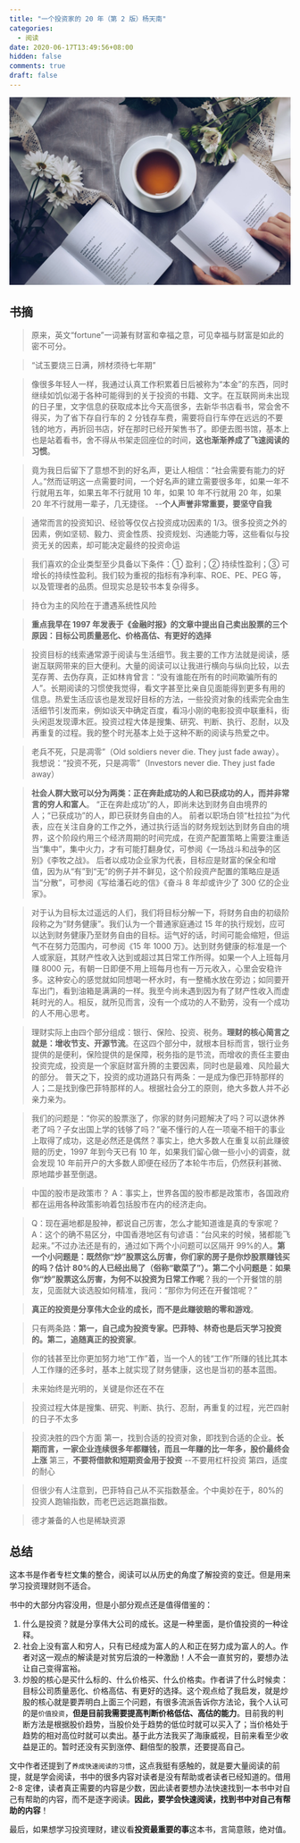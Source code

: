 ```yaml
---
title: "一个投资家的 20 年（第 2 版）杨天南"
categories:
  - 阅读
date: 2020-06-17T13:49:56+08:00
hidden: false
comments: true
draft: false
---
```


![](https://raw.githubusercontent.com/alwqx/picx-images-hosting/master/common/banner/reading-01.jpg)

## 书摘

> 原来，英文“fortune”一词兼有财富和幸福之意，可见幸福与财富是如此的密不可分。

<!--more-->

> “试玉要烧三日满，辨材须待七年期”

> 像很多年轻人一样，我通过认真工作积累着日后被称为“本金”的东西，同时继续如饥似渴于各种可能得到的关于投资的书籍、文字。在互联网尚未出现的日子里，文字信息的获取成本比今天高很多，去新华书店看书，常会舍不得买，为了省下存自行车的 2 分钱存车费，需要将自行车停在远远的不要钱的地方，再折回书店，好在那时已经开架售书了。即便去图书馆，基本上也是站着看书，舍不得从书架走回座位的时间，**这也渐渐养成了飞速阅读的习惯**。

> 竟为我日后留下了意想不到的好名声，更让人相信：“社会需要有能力的好人。”然而证明这一点需要时间，一个好名声的建立需要很多年，如果一年不行就用五年，如果五年不行就用 10 年，如果 10 年不行就用 20 年，如果 20 年不行就用一辈子，几无捷径。 --**个人声誉非常重要，要坚守自我**

> 通常而言的投资知识、经验等仅仅占投资成功因素的 1/3。很多投资之外的因素，例如坚韧、毅力、资金性质、投资规划、沟通能力等，这些看似与投资无关的因素，却可能决定最终的投资命运

> 我们喜欢的企业类型至少具备以下条件：① 盈利；② 持续性盈利；③ 可增长的持续性盈利。我们较为重视的指标有净利率、ROE、PE、PEG 等，以及管理者的品质。但现实总是较书本复杂得多。

> 持仓为主的风险在于遭遇系统性风险

> **重点我早在 1997 年发表于《金融时报》的文章中提出自己卖出股票的三个原因：目标公司质量恶化、价格高估、有更好的选择**

> 投资目标的线索通常源于阅读与生活细节。我主要的工作方法就是阅读，感谢互联网带来的巨大便利。大量的阅读可以让我进行横向与纵向比较，以去芜存菁、去伪存真，正如林肯曾言：“没有谁能在所有的时间欺骗所有的人”。长期阅读的习惯使我觉得，看文字甚至比亲自见面能得到更多有用的信息。热爱生活应该也是发现好目标的方法，一些投资对象的线索完全由生活细节引发而来，例如谈天中确定百度，看冯小刚的电影投资中联重科，街头闲逛发现谭木匠。投资过程大体是搜集、研究、判断、执行、忍耐，以及再重复的过程。我的整个时光基本上处于这种不断的阅读与热爱之中。

> 老兵不死，只是凋零”（Old soldiers never die. They just fade away）。我想说：“投资不死，只是凋零”（Investors never die. They just fade away）

> **社会人群大致可以分为两类：正在奔赴成功的人和已获成功的人，而并非常言的穷人和富人**。
> “正在奔赴成功”的人，即尚未达到财务自由境界的人；“已获成功”的人，即已获财务自由的人。
> 前者以职场白领“杜拉拉”为代表，应在关注自身的工作之外，通过执行适当的财务规划达到财务自由的境界，这个阶段约用三个经济周期的时间完成，在资产配置策略上需要注重适当“集中”，集中火力，才有可能打翻身仗，可参阅《一场战斗和战争的区别》《李牧之战》。
> 后者以成功企业家为代表，目标应是财富的保全和增值，因为从“有”到“无”的例子并不鲜见，这个阶段资产配置的策略应是适当“分散”，可参阅《写给潘石屹的信》《奋斗 8 年却或许少了 300 亿的企业家》。

> 对于认为目标太过遥远的人们，我们将目标分解一下，将财务自由的初级阶段称之为“财务健康”。我们认为一个普通家庭通过 15 年的执行规划，应可以达到财务健康乃至财务自由的目标。运气好的话，时间可能会缩短，但运气不在努力范围内，可参阅《15 年 1000 万》。达到财务健康的标准是一个人或家庭，其财产性收入达到或超过其日常工作所得。如果一个人上班每月赚 8000 元，有朝一日即便不用上班每月也有一万元收入，心里会安稳许多。这种安心的感觉就如同想喝一杯水时，有一整桶水放在旁边；如同要开车出门，看到油箱是满满的一样。我至今尚未遇到因为有了财产性收入而虚耗时光的人。相反，就所见而言，没有一个成功的人不勤劳，没有一个成功的人不用心思考。

> 理财实际上由四个部分组成：银行、保险、投资、税务。**理财的核心简言之就是：增收节支、开源节流**。在这四个部分中，就根本目标而言，银行业务提供的是便利，保险提供的是保障，税务指的是节流，而增收的责任主要由投资完成，投资是一个家庭财富升腾的主要因素，同时也是最难、风险最大的部分。
> 普天之下，投资的成功道路只有两条：一是成为像巴菲特那样的人；二是找到像巴菲特那样的人。根据社会分工的原则，绝大多数人并不必亲力亲为。

> 我们的问题是：“你买的股票涨了，你家的财务问题解决了吗？可以退休养老了吗？子女出国上学的钱够了吗？”毫不懂行的人在一项毫不相干的事业上取得了成功，这是必然还是偶然？事实上，绝大多数人在重复以前此赚彼赔的历史，1997 年到今天已有 10 年，如果我们留心做一些小小的调查，就会发现 10 年前开户的大多数人即便在经历了本轮牛市后，仍然获利甚微、原地踏步甚至倒退。

> 中国的股市是政策市？
> A：事实上，世界各国的股市都是政策市，各国政府都在运用各种政策影响着包括股市在内的经济走向。

> Q：现在遍地都是股神，都说自己厉害，怎么才能知道谁是真的专家呢？
> A：这个的确不易区分，中国香港地区有句谚语：“台风来的时候，猪都能飞起来。”不过办法还是有的，通过如下两个小问题可以区隔开 99%的人。**第一个小问题是：既然你“炒”股票这么厉害，你们家的房子是你炒股票赚钱买的吗？估计 80%的人已经出局了（俗称“歇菜了”）。第二个小问题是：如果你“炒”股票这么厉害，为何不以投资为日常工作呢**？我的一个开餐馆的朋友，见面就大谈选股如何精准，我问：“那你为何还在开餐馆呢？”

> **真正的投资是分享伟大企业的成长，而不是此赚彼赔的零和游戏**。

> 只有两条路：**第一，自己成为投资专家。巴菲特、林奇也是后天学习投资的。第二，追随真正的投资家**。

> 你的钱甚至比你更加努力地“工作”着，当一个人的钱“工作”所赚的钱比其本人工作赚的还多时，基本上就实现了财务健康，这也是当初的基本蓝图。

> 未来始终是光明的，关键是你还在不在

> 投资过程大体是搜集、研究、判断、执行、忍耐，再重复的过程，光芒四射的日子不太多

> 投资决胜的四个方面
> 第一，找到合适的投资对象，即找到合适的企业。**长期而言，一家企业连续很多年都赚钱，而且一年赚的比一年多，股价最终会上涨**
> 第三，**不要将借款和短期资金用于投资** --不要用杠杆投资
> 第四，适度的耐心

> 但很少有人注意到，巴菲特自己从不买指数基金。个中奥妙在于，80%的投资人跑输指数，而老巴远远跑赢指数。

> 德才兼备的人也是稀缺资源

## 总结

这本书是作者专栏文集的整合，阅读可以从历史的角度了解投资的变迁。但是用来学习投资理财则不适合。

书中的大部分内容没用，但是小部分观点还是值得借鉴的：

1. 什么是投资？就是分享伟大公司的成长。这是一种里面，是价值投资的一种诠释。
2. 社会上没有富人和穷人，只有已经成为富人的人和正在努力成为富人的人。作者对这一观点的解读是对贫穷后浪的一种激励！人不会一直贫穷的，要想办法让自己变得富裕。
3. 炒股的核心是买什么标的、什么价格买、什么价格卖。作者讲了什么时候卖：目标公司质量恶化、价格高估、有更好的选择。这个观点给了我启发，就是炒股的核心就是要弄明白上面三个问题，有很多流派告诉你方法论，我个人认可的是`价值投资`，**但是目前我需要提高判断价格低估、高估的能力**。目前我的判断方法是根据股价趋势，当股价处于趋势的低位时就可以买入了；当价格处于趋势的相对高位时就可以卖出。基于此方法我买了海康威视，目前来看至少收益是正的。暂时还没有买到涨停、翻倍型的股票，还要提高自己。

文中作者还提到了`养成快速阅读的习惯`，这点我挺有感触的，就是要大量阅读的前提，就是学会阅读，书中的很多内容对读者是没有帮助或者读者已经知道的。借用 2-8 定律，读者真正需要的内容是少数，因此读者要想办法快速找到一本书中对自己有帮助的内容，而不是逐字阅读。**因此，要学会快速阅读，找到书中对自己有帮助的内容**！

最后，如果想学习投资理财，建议看**投资最重要的事**这本书，言简意赅，绝对值。

